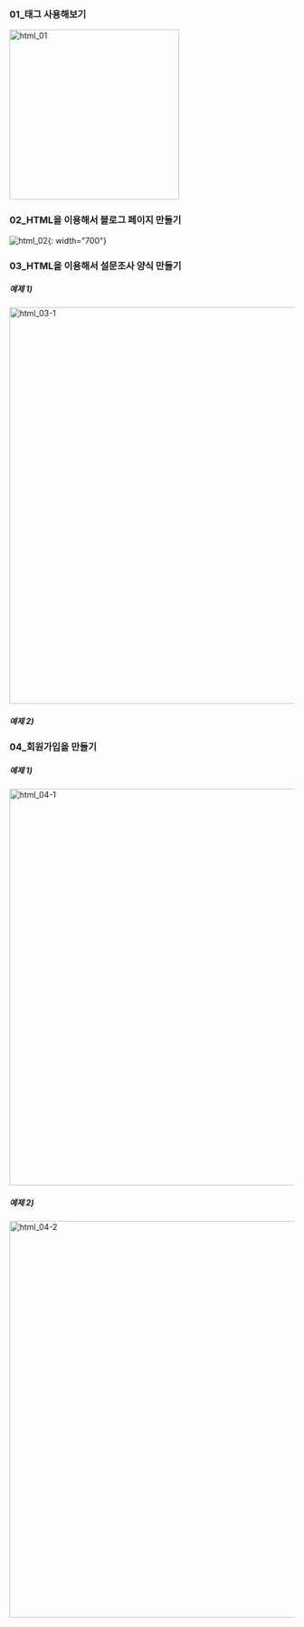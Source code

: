 ### 01_태그 사용해보기
<img width="300" alt="html_01" src="https://github.com/ysolarh/OZ_class_backend/assets/109467066/4f7ef896-3c33-4733-aae3-f4f35b708940">

### 02_HTML을 이용해서 블로그 페이지 만들기
![html_02](https://github.com/ysolarh/OZ_class_backend/assets/109467066/0764de86-33a0-4268-9c17-11351a052f09){: width="700"}

### 03_HTML을 이용해서 설문조사 양식 만들기
##### 예제 1)
<img width="700" alt="html_03-1" src="https://github.com/ysolarh/OZ_class_backend/assets/109467066/79380985-f812-4905-8aaa-600b43830728">

##### 예제 2)

### 04_회원가입을 만들기

##### 예제 1)
<img width="700" alt="html_04-1" src="https://github.com/ysolarh/OZ_class_backend/assets/109467066/519f0263-9730-4b40-9033-57d4390ca26d">

##### 예제 2)
<img width="700" alt="html_04-2" src="https://github.com/ysolarh/OZ_class_backend/assets/109467066/3db2518a-0d63-4a09-b798-7290306cfa51">
